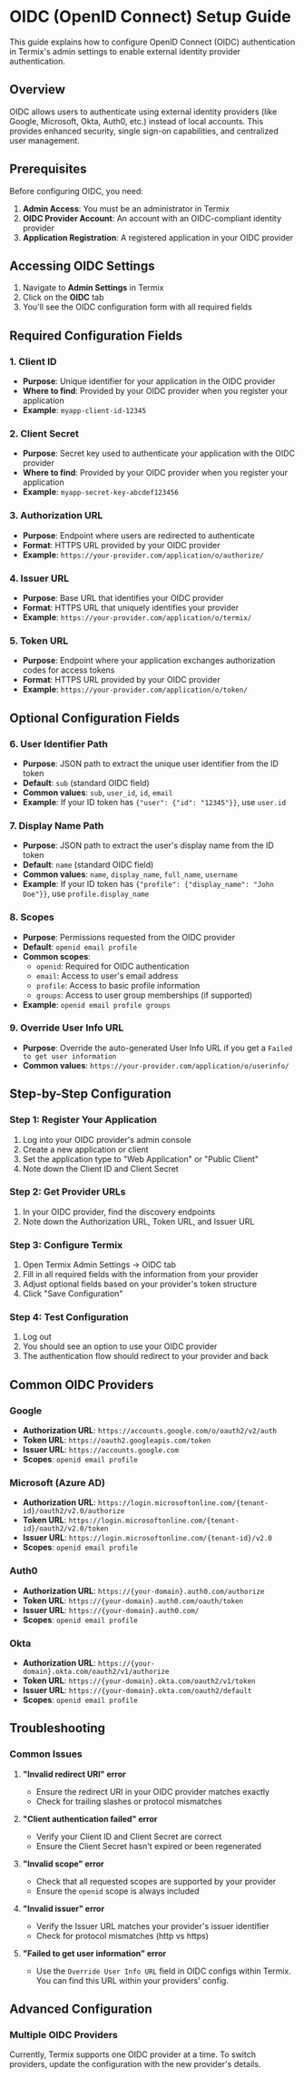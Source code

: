 # OIDC (OpenID Connect) Setup Guide

This guide explains how to configure OpenID Connect (OIDC) authentication in Termix's admin settings to enable external identity provider authentication.

## Overview

OIDC allows users to authenticate using external identity providers (like Google, Microsoft, Okta, Auth0, etc.) instead of local accounts. This provides enhanced security, single sign-on capabilities, and centralized user management.

## Prerequisites

Before configuring OIDC, you need:

1. **Admin Access**: You must be an administrator in Termix
2. **OIDC Provider Account**: An account with an OIDC-compliant identity provider
3. **Application Registration**: A registered application in your OIDC provider

## Accessing OIDC Settings

1. Navigate to **Admin Settings** in Termix
2. Click on the **OIDC** tab
3. You'll see the OIDC configuration form with all required fields

## Required Configuration Fields

### 1. Client ID
- **Purpose**: Unique identifier for your application in the OIDC provider
- **Where to find**: Provided by your OIDC provider when you register your application
- **Example**: `myapp-client-id-12345`

### 2. Client Secret
- **Purpose**: Secret key used to authenticate your application with the OIDC provider
- **Where to find**: Provided by your OIDC provider when you register your application
- **Example**: `myapp-secret-key-abcdef123456`

### 3. Authorization URL
- **Purpose**: Endpoint where users are redirected to authenticate
- **Format**: HTTPS URL provided by your OIDC provider
- **Example**: `https://your-provider.com/application/o/authorize/`

### 4. Issuer URL
- **Purpose**: Base URL that identifies your OIDC provider
- **Format**: HTTPS URL that uniquely identifies your provider
- **Example**: `https://your-provider.com/application/o/termix/`

### 5. Token URL
- **Purpose**: Endpoint where your application exchanges authorization codes for access tokens
- **Format**: HTTPS URL provided by your OIDC provider
- **Example**: `https://your-provider.com/application/o/token/`

## Optional Configuration Fields

### 6. User Identifier Path
- **Purpose**: JSON path to extract the unique user identifier from the ID token
- **Default**: `sub` (standard OIDC field)
- **Common values**: `sub`, `user_id`, `id`, `email`
- **Example**: If your ID token has `{"user": {"id": "12345"}}`, use `user.id`

### 7. Display Name Path
- **Purpose**: JSON path to extract the user's display name from the ID token
- **Default**: `name` (standard OIDC field)
- **Common values**: `name`, `display_name`, `full_name`, `username`
- **Example**: If your ID token has `{"profile": {"display_name": "John Doe"}}`, use `profile.display_name`

### 8. Scopes
- **Purpose**: Permissions requested from the OIDC provider
- **Default**: `openid email profile`
- **Common scopes**:
    - `openid`: Required for OIDC authentication
    - `email`: Access to user's email address
    - `profile`: Access to basic profile information
    - `groups`: Access to user group memberships (if supported)
- **Example**: `openid email profile groups`

### 9. Override User Info URL
- **Purpose**: Override the auto-generated User Info URL if you get a `Failed to get user information`
- **Common values**: `https://your-provider.com/application/o/userinfo/`

## Step-by-Step Configuration

### Step 1: Register Your Application
1. Log into your OIDC provider's admin console
2. Create a new application or client
3. Set the application type to "Web Application" or "Public Client"
4. Note down the Client ID and Client Secret

### Step 2: Get Provider URLs
1. In your OIDC provider, find the discovery endpoints
2. Note down the Authorization URL, Token URL, and Issuer URL

### Step 3: Configure Termix
1. Open Termix Admin Settings → OIDC tab
2. Fill in all required fields with the information from your provider
3. Adjust optional fields based on your provider's token structure
4. Click "Save Configuration"

### Step 4: Test Configuration
1. Log out
2. You should see an option to use your OIDC provider
3. The authentication flow should redirect to your provider and back

## Common OIDC Providers

### Google
- **Authorization URL**: `https://accounts.google.com/o/oauth2/v2/auth`
- **Token URL**: `https://oauth2.googleapis.com/token`
- **Issuer URL**: `https://accounts.google.com`
- **Scopes**: `openid email profile`

### Microsoft (Azure AD)
- **Authorization URL**: `https://login.microsoftonline.com/{tenant-id}/oauth2/v2.0/authorize`
- **Token URL**: `https://login.microsoftonline.com/{tenant-id}/oauth2/v2.0/token`
- **Issuer URL**: `https://login.microsoftonline.com/{tenant-id}/v2.0`
- **Scopes**: `openid email profile`

### Auth0
- **Authorization URL**: `https://{your-domain}.auth0.com/authorize`
- **Token URL**: `https://{your-domain}.auth0.com/oauth/token`
- **Issuer URL**: `https://{your-domain}.auth0.com/`
- **Scopes**: `openid email profile`

### Okta
- **Authorization URL**: `https://{your-domain}.okta.com/oauth2/v1/authorize`
- **Token URL**: `https://{your-domain}.okta.com/oauth2/v1/token`
- **Issuer URL**: `https://{your-domain}.okta.com/oauth2/default`
- **Scopes**: `openid email profile`

## Troubleshooting

### Common Issues

1. **"Invalid redirect URI" error**
    - Ensure the redirect URI in your OIDC provider matches exactly
    - Check for trailing slashes or protocol mismatches

2. **"Client authentication failed" error**
    - Verify your Client ID and Client Secret are correct
    - Ensure the Client Secret hasn't expired or been regenerated

3. **"Invalid scope" error**
    - Check that all requested scopes are supported by your provider
    - Ensure the `openid` scope is always included

4. **"Invalid issuer" error**
    - Verify the Issuer URL matches your provider's issuer identifier
    - Check for protocol mismatches (http vs https)

5. **"Failed to get user information" error**
    - Use the `Override User Info URL` field in OIDC configs within Termix. You can find this URL within your providers' config.

## Advanced Configuration

### Multiple OIDC Providers
Currently, Termix supports one OIDC provider at a time. To switch providers, update the configuration with the new provider's details.